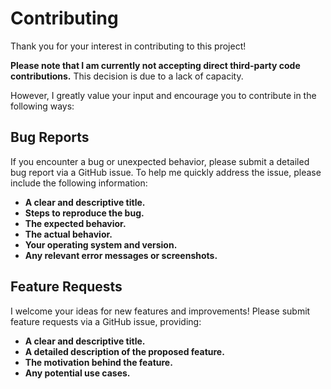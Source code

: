 # Contributing

Thank you for your interest in contributing to this project!

**Please note that I am currently not accepting direct third-party code contributions.** This decision is due to a lack of capacity.

However, I greatly value your input and encourage you to contribute in the following ways:

## Bug Reports

If you encounter a bug or unexpected behavior, please submit a detailed bug report via a GitHub issue. To help me quickly address the issue, please include the following information:

* **A clear and descriptive title.**
* **Steps to reproduce the bug.**
* **The expected behavior.**
* **The actual behavior.**
* **Your operating system and version.**
* **Any relevant error messages or screenshots.**

## Feature Requests

I welcome your ideas for new features and improvements! Please submit feature requests via a GitHub issue, providing:

* **A clear and descriptive title.**
* **A detailed description of the proposed feature.**
* **The motivation behind the feature.**
* **Any potential use cases.**
